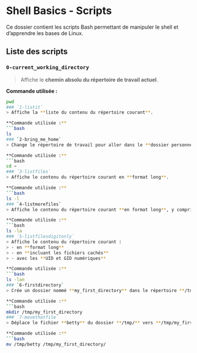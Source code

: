 # Shell Basics - Scripts

Ce dossier contient les scripts Bash permettant de manipuler le shell et d’apprendre les bases de Linux.

## Liste des scripts

### `0-current_working_directory`
> Affiche le **chemin absolu du répertoire de travail actuel**.

**Commande utilisée :**  
```bash
pwd
### `1-listit`
> Affiche la **liste du contenu du répertoire courant**.

**Commande utilisée :**  
```bash
ls
### `2-bring_me_home`
> Change le répertoire de travail pour aller dans le **dossier personnel de l’utilisateur**.

**Commande utilisée :**
```bash
cd ~
### `3-listfiles`
> Affiche le contenu du répertoire courant en **format long**.

**Commande utilisée :**
```bash
ls -l
### `4-listmorefiles`
> Affiche le contenu du répertoire courant **en format long**, y compris les **fichiers cachés**.

**Commande utilisée :**
```bash
ls -la
### `5-listfilesdigitonly`
> Affiche le contenu du répertoire courant :
> - en **format long**  
> - en **incluant les fichiers cachés**  
> - avec les **UID et GID numériques**

**Commande utilisée :**
```bash
ls -lan
### `6-firstdirectory`
> Crée un dossier nommé **my_first_directory** dans le répertoire **/tmp/**.

**Commande utilisée :**
```bash
mkdir /tmp/my_first_directory
### `7-movethatfile`
> Déplace le fichier **betty** du dossier **/tmp/** vers **/tmp/my_first_directory/**.

**Commande utilisée :**
```bash
mv /tmp/betty /tmp/my_first_directory/
